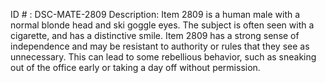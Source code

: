 ID # : DSC-MATE-2809
Description: Item 2809 is a human male with a normal blonde head and ski goggle eyes. The subject is often seen with a cigarette, and has a distinctive smile. Item 2809 has a strong sense of independence and may be resistant to authority or rules that they see as unnecessary. This can lead to some rebellious behavior, such as sneaking out of the office early or taking a day off without permission.